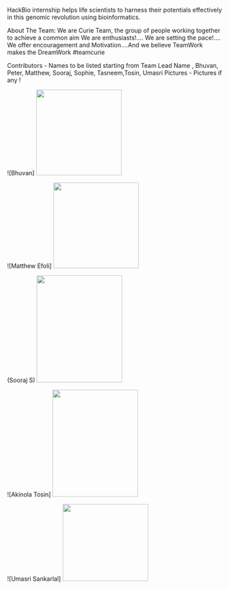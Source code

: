 HackBio internship helps life scientists to harness their potentials effectively in this genomic revolution using bioinformatics.

About The Team: We are Curie Team, the group of people working together to achieve a common aim We are enthusiasts!.... We are setting the pace!.... We offer encouragement and Motivation....And we believe TeamWork makes the DreamWork #teamcurie

Contributors - Names to be listed starting from Team Lead Name , Bhuvan, Peter, Matthew, Sooraj, Sophie, Tasneem,Tosin, Umasri
Pictures - Pictures if any !

![Bhuvan] <img src="https://user-images.githubusercontent.com/88160848/127892220-717ae827-93eb-4b40-9c62-db87f42c0506.png" width="200" height="200">

![Matthew Efoli] <img src="https://user-images.githubusercontent.com/46563295/127892474-7238db82-4fd8-442b-9d13-aedb8500adc8.jpg"  width="200" height="200">

(Sooraj S) <img src="https://user-images.githubusercontent.com/88287926/127906177-9284f2a4-1284-484e-b3a6-adf4d9be69af.jpg"  width="200" height="250">

![Akinola Tosin] <img src="https://user-images.githubusercontent.com/88287437/127900471-77d70513-0639-47c2-8e22-03df0160479e.jpg" width="200" height="250">

![Umasri Sankarlal] <img src="https://user-images.githubusercontent.com/77769613/127956061-98baa36d-4052-4916-8c4c-ac995c26fc25.jpg" width="200" height="180">

